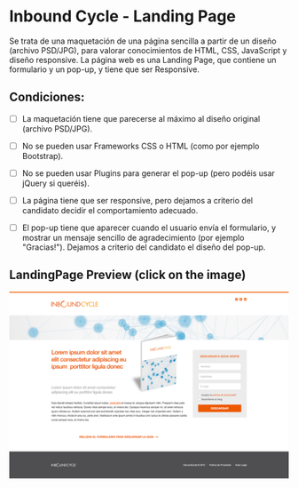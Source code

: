 # Inbound Cycle - Landing Page

Se trata de una maquetación de una página sencilla a partir de un diseño (archivo PSD/JPG), para valorar conocimientos de HTML, CSS, JavaScript y diseño responsive. La página web es una Landing Page, que contiene un formulario y un pop-up, y tiene que ser Responsive.

## Condiciones:
- [ ] La maquetación tiene que parecerse al máximo al diseño original (archivo PSD/JPG).
- [ ] No se pueden usar Frameworks CSS o HTML (como por ejemplo Bootstrap).
- [ ] No se pueden usar Plugins para generar el pop-up (pero podéis usar jQuery si queréis).
- [ ] La página tiene que ser responsive, pero dejamos a criterio del candidato decidir el comportamiento adecuado.
- [ ] El pop-up tiene que aparecer cuando el usuario envía el formulario, y mostrar un mensaje sencillo de agradecimiento (por ejemplo "Gracias!"). Dejamos a criterio del candidato el diseño del pop-up.


## LandingPage Preview (click on the image)

<a href="https://inboundcycle.vercel.app/" target="_blank"><img src="/Design/Landing%20Page.jpg" alt="Landing Page Preview"/></a>
